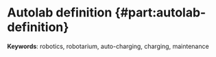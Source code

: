 # Autolab definition {#part:autolab-definition}



**Keywords**: robotics, robotarium, auto-charging, charging, maintenance
